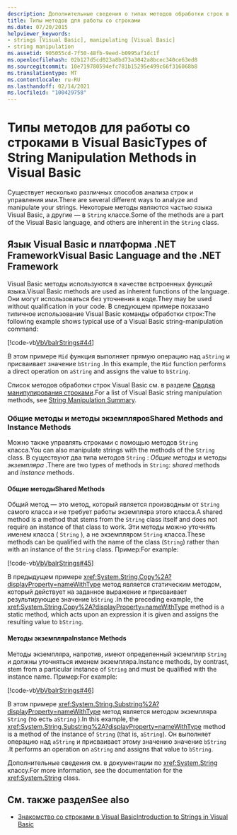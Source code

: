 ```yaml
---
description: Дополнительные сведения о типах методов обработки строк в Visual Basic
title: Типы методов для работы со строками
ms.date: 07/20/2015
helpviewer_keywords:
- strings [Visual Basic], manipulating [Visual Basic]
- string manipulation
ms.assetid: 905055cd-7f50-48fb-9eed-b0995af1dc1f
ms.openlocfilehash: 02b127d5cd023a8bd73a3042a8bcec340ce63ed8
ms.sourcegitcommit: 10e719780594efc781b15295e499c66f316068b8
ms.translationtype: MT
ms.contentlocale: ru-RU
ms.lasthandoff: 02/14/2021
ms.locfileid: "100429758"
---
```

# <a name="types-of-string-manipulation-methods-in-visual-basic"></a><span data-ttu-id="afe1a-103">Типы методов для работы со строками в Visual Basic</span><span class="sxs-lookup"><span data-stu-id="afe1a-103">Types of String Manipulation Methods in Visual Basic</span></span>

<span data-ttu-id="afe1a-104">Существует несколько различных способов анализа строк и управления ими.</span><span class="sxs-lookup"><span data-stu-id="afe1a-104">There are several different ways to analyze and manipulate your strings.</span></span> <span data-ttu-id="afe1a-105">Некоторые методы являются частью языка Visual Basic, а другие — в `String` классе.</span><span class="sxs-lookup"><span data-stu-id="afe1a-105">Some of the methods are a part of the Visual Basic language, and others are inherent in the `String` class.</span></span>  
  
## <a name="visual-basic-language-and-the-net-framework"></a><span data-ttu-id="afe1a-106">Язык Visual Basic и платформа .NET Framework</span><span class="sxs-lookup"><span data-stu-id="afe1a-106">Visual Basic Language and the .NET Framework</span></span>  

 <span data-ttu-id="afe1a-107">Visual Basic методы используются в качестве встроенных функций языка.</span><span class="sxs-lookup"><span data-stu-id="afe1a-107">Visual Basic methods are used as inherent functions of the language.</span></span> <span data-ttu-id="afe1a-108">Они могут использоваться без уточнения в коде.</span><span class="sxs-lookup"><span data-stu-id="afe1a-108">They may be used without qualification in your code.</span></span> <span data-ttu-id="afe1a-109">В следующем примере показано типичное использование Visual Basic команды обработки строк:</span><span class="sxs-lookup"><span data-stu-id="afe1a-109">The following example shows typical use of a Visual Basic string-manipulation command:</span></span>  
  
 [!code-vb[VbVbalrStrings#44](~/samples/snippets/visualbasic/VS_Snippets_VBCSharp/VbVbalrStrings/VB/Class2.vb#44)]  
  
 <span data-ttu-id="afe1a-110">В этом примере `Mid` функция выполняет прямую операцию над `aString` и присваивает значение `bString` .</span><span class="sxs-lookup"><span data-stu-id="afe1a-110">In this example, the `Mid` function performs a direct operation on `aString` and assigns the value to `bString`.</span></span>  
  
 <span data-ttu-id="afe1a-111">Список методов обработки строк Visual Basic см. в разделе [Сводка манипулирования строками](../../../language-reference/keywords/string-manipulation-summary.md).</span><span class="sxs-lookup"><span data-stu-id="afe1a-111">For a list of Visual Basic string manipulation methods, see [String Manipulation Summary](../../../language-reference/keywords/string-manipulation-summary.md).</span></span>  
  
### <a name="shared-methods-and-instance-methods"></a><span data-ttu-id="afe1a-112">Общие методы и методы экземпляров</span><span class="sxs-lookup"><span data-stu-id="afe1a-112">Shared Methods and Instance Methods</span></span>  

 <span data-ttu-id="afe1a-113">Можно также управлять строками с помощью методов `String` класса.</span><span class="sxs-lookup"><span data-stu-id="afe1a-113">You can also manipulate strings with the methods of the `String` class.</span></span> <span data-ttu-id="afe1a-114">В существуют два типа методов `String` : *Общие* методы и методы *экземпляра* .</span><span class="sxs-lookup"><span data-stu-id="afe1a-114">There are two types of methods in `String`: *shared* methods and *instance* methods.</span></span>  
  
#### <a name="shared-methods"></a><span data-ttu-id="afe1a-115">Общие методы</span><span class="sxs-lookup"><span data-stu-id="afe1a-115">Shared Methods</span></span>  

 <span data-ttu-id="afe1a-116">Общий метод — это метод, который является производным от `String` самого класса и не требует работы экземпляра этого класса.</span><span class="sxs-lookup"><span data-stu-id="afe1a-116">A shared method is a method that stems from the `String` class itself and does not require an instance of that class to work.</span></span> <span data-ttu-id="afe1a-117">Эти методы можно уточнять именем класса ( `String` ), а не экземпляром `String` класса.</span><span class="sxs-lookup"><span data-stu-id="afe1a-117">These methods can be qualified with the name of the class (`String`) rather than with an instance of the `String` class.</span></span> <span data-ttu-id="afe1a-118">Пример:</span><span class="sxs-lookup"><span data-stu-id="afe1a-118">For example:</span></span>  
  
 [!code-vb[VbVbalrStrings#45](~/samples/snippets/visualbasic/VS_Snippets_VBCSharp/VbVbalrStrings/VB/Class2.vb#45)]  
  
 <span data-ttu-id="afe1a-119">В предыдущем примере <xref:System.String.Copy%2A?displayProperty=nameWithType> метод является статическим методом, который действует на заданное выражение и присваивает результирующее значение `bString` .</span><span class="sxs-lookup"><span data-stu-id="afe1a-119">In the preceding example, the <xref:System.String.Copy%2A?displayProperty=nameWithType> method is a static method, which acts upon an expression it is given and assigns the resulting value to `bString`.</span></span>  
  
#### <a name="instance-methods"></a><span data-ttu-id="afe1a-120">Методы экземпляра</span><span class="sxs-lookup"><span data-stu-id="afe1a-120">Instance Methods</span></span>  

 <span data-ttu-id="afe1a-121">Методы экземпляра, напротив, имеют определенный экземпляр `String` и должны уточняться именем экземпляра.</span><span class="sxs-lookup"><span data-stu-id="afe1a-121">Instance methods, by contrast, stem from a particular instance of `String` and must be qualified with the instance name.</span></span> <span data-ttu-id="afe1a-122">Пример:</span><span class="sxs-lookup"><span data-stu-id="afe1a-122">For example:</span></span>  
  
 [!code-vb[VbVbalrStrings#46](~/samples/snippets/visualbasic/VS_Snippets_VBCSharp/VbVbalrStrings/VB/Class2.vb#46)]  
  
 <span data-ttu-id="afe1a-123">В этом примере <xref:System.String.Substring%2A?displayProperty=nameWithType> метод является методом экземпляра `String` (то есть `aString` ).</span><span class="sxs-lookup"><span data-stu-id="afe1a-123">In this example, the <xref:System.String.Substring%2A?displayProperty=nameWithType> method is a method of the instance of `String` (that is, `aString`).</span></span> <span data-ttu-id="afe1a-124">Он выполняет операцию над `aString` и присваивает этому значению значение `bString` .</span><span class="sxs-lookup"><span data-stu-id="afe1a-124">It performs an operation on `aString` and assigns that value to `bString`.</span></span>  
  
 <span data-ttu-id="afe1a-125">Дополнительные сведения см. в документации по <xref:System.String> классу.</span><span class="sxs-lookup"><span data-stu-id="afe1a-125">For more information, see the documentation for the <xref:System.String> class.</span></span>  
  
## <a name="see-also"></a><span data-ttu-id="afe1a-126">См. также раздел</span><span class="sxs-lookup"><span data-stu-id="afe1a-126">See also</span></span>

- [<span data-ttu-id="afe1a-127">Знакомство со строками в Visual Basic</span><span class="sxs-lookup"><span data-stu-id="afe1a-127">Introduction to Strings in Visual Basic</span></span>](introduction-to-strings.md)
